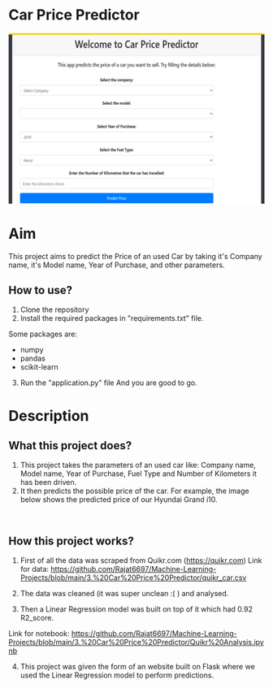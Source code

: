# Car Price Predictor

<img src="https://github.com/Rajat6697/Machine-Learning-Projects/blob/main/3.%20Car%20Price%20Predictor/demo.png">



# Aim

This project aims to predict the Price of an used Car by taking it's Company name, it's Model name, Year of Purchase, and other parameters.


## How to use?

1. Clone the repository
2. Install the required packages in "requirements.txt" file.

Some packages are:
 - numpy 
 - pandas 
 - scikit-learn

3. Run the "application.py" file
And you are good to go. 

# Description

## What this project does?

1. This project takes the parameters of an used car like: Company name, Model name, Year of Purchase, Fuel Type and Number of Kilometers it has been driven.
2. It then predicts the possible price of the car. For example, the image below shows the predicted price of our Hyundai Grand i10. 

<img src="">

## How this project works?

1. First of all the data was scraped from Quikr.com (https://quikr.com) 
Link for data: https://github.com/Rajat6697/Machine-Learning-Projects/blob/main/3.%20Car%20Price%20Predictor/quikr_car.csv

2. The data was cleaned (it was super unclean :( ) and analysed.

3. Then a Linear Regression model was built on top of it which had 0.92 R2_score.

Link for notebook: https://github.com/Rajat6697/Machine-Learning-Projects/blob/main/3.%20Car%20Price%20Predictor/Quikr%20Analysis.ipynb

4. This project was given the form of an website built on Flask where we used the Linear Regression model to perform predictions.

